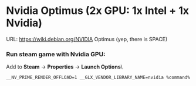 # Nvidia Optimus (2x GPU: 1x Intel + 1x Nvidia)
URL: https://wiki.debian.org/NVIDIA Optimus (yep, there is SPACE)
### Run steam game with Nvidia GPU:
Add to **Steam** -> **Properties** -> **Launch Options**\
```
__NV_PRIME_RENDER_OFFLOAD=1 __GLX_VENDOR_LIBRARY_NAME=nvidia %command%
```
